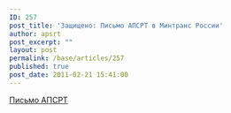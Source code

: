 ```yaml
---
ID: 257
post_title: 'Защищено: Письмо АПСРТ в Минтранс России'
author: apsrt
post_excerpt: ""
layout: post
permalink: /base/articles/257
published: true
post_date: 2011-02-21 15:41:00
---
```

<a href="http://www.apsrt.ru/docs/dolzhnosti.doc"> <span style="text-decoration:underline;"></span> Письмо АПСРТ</a>